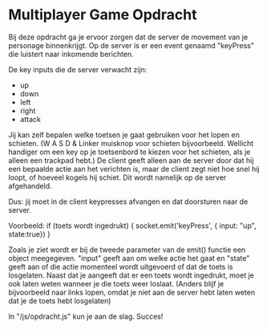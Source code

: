 # Multiplayer Game Opdracht

Bij deze opdracht ga je ervoor zorgen dat de server de movement van je personage binnenkrijgt.
Op de server is er een event genaamd "keyPress" die luistert naar inkomende berichten.

De key inputs die de server verwacht zijn:
- up
- down
- left
- right
- attack

Jij kan zelf bepalen welke toetsen je gaat gebruiken voor het lopen en schieten. (W A S D & Linker muisknop voor schieten bijvoorbeeld. 
Wellicht handiger om een key op je toetsenbord te kiezen voor het schieten, als je alleen een trackpad hebt.)
De client geeft alleen aan de server door dat hij een bepaalde actie aan het verichten is, maar de client zegt niet hoe snel hij loopt, of hoeveel kogels hij schiet.
Dit wordt namelijk op de server afgehandeld.

Dus: jij moet in de client keypresses afvangen en dat doorsturen naar de server.

Voorbeeld:
if (toets wordt ingedrukt) {
    socket.emit('keyPress', { input: "up", state:true})
}

Zoals je ziet wordt er bij de tweede parameter van de emit() functie een object meegegeven. 
"input" geeft aan om welke actie het gaat en "state" geeft aan of die actie momenteel wordt uitgevoerd of dat de toets is losgelaten.
Naast dat je aangeeft dat er een toets wordt ingedrukt, moet je ook laten weten wanneer je die toets weer loslaat.
(Anders blijf je bijvoorbeeld naar links lopen, omdat je niet aan de server hebt laten weten dat je de toets hebt losgelaten)

In "/js/opdracht.js" kun je aan de slag.
Succes!